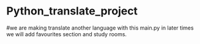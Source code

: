 # Python_translate_project
#we are making translate another language with this main.py 
in later times we will add favourites section and study rooms.
